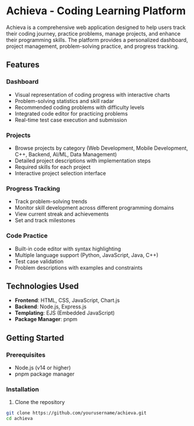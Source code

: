 # Achieva - Coding Learning Platform

Achieva is a comprehensive web application designed to help users track their coding journey, practice problems, manage projects, and enhance their programming skills. The platform provides a personalized dashboard, project management, problem-solving practice, and progress tracking.

## Features

### Dashboard
- Visual representation of coding progress with interactive charts
- Problem-solving statistics and skill radar
- Recommended coding problems with difficulty levels
- Integrated code editor for practicing problems
- Real-time test case execution and submission

### Projects
- Browse projects by category (Web Development, Mobile Development, C++, Backend, AI/ML, Data Management)
- Detailed project descriptions with implementation steps
- Required skills for each project
- Interactive project selection interface

### Progress Tracking
- Track problem-solving trends
- Monitor skill development across different programming domains
- View current streak and achievements
- Set and track milestones

### Code Practice
- Built-in code editor with syntax highlighting
- Multiple language support (Python, JavaScript, Java, C++)
- Test case validation
- Problem descriptions with examples and constraints

## Technologies Used

- **Frontend**: HTML, CSS, JavaScript, Chart.js
- **Backend**: Node.js, Express.js
- **Templating**: EJS (Embedded JavaScript)
- **Package Manager**: pnpm

## Getting Started

### Prerequisites
- Node.js (v14 or higher)
- pnpm package manager

### Installation

1. Clone the repository
```bash
git clone https://github.com/yourusername/achieva.git
cd achieva 
```